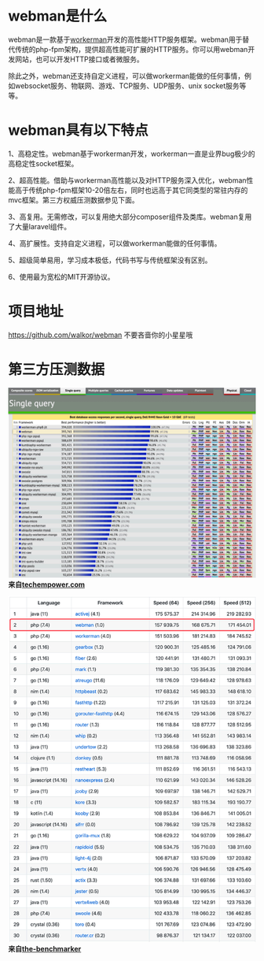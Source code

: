 # webman是什么

webman是一款基于[workerman](https://www.workerman.net)开发的高性能HTTP服务框架。webman用于替代传统的php-fpm架构，提供超高性能可扩展的HTTP服务。你可以用webman开发网站，也可以开发HTTP接口或者微服务。

除此之外，webman还支持自定义进程，可以做workerman能做的任何事情，例如websocket服务、物联网、游戏、TCP服务、UDP服务、unix socket服务等等。

# webman具有以下特点

1、高稳定性。webman基于workerman开发，workerman一直是业界bug极少的高稳定性socket框架。

2、超高性能。借助与workerman高性能以及对HTTP服务深入优化，webman性能高于传统php-fpm框架10-20倍左右，同时也远高于其它同类型的常驻内存的mvc框架。第三方权威压测数据参见下面。

3、高复用。无需修改，可以复用绝大部分composer组件及类库。webman复用了大量laravel组件。

4、高扩展性。支持自定义进程，可以做workerman能做的任何事情。

5、超级简单易用，学习成本极低，代码书写与传统框架没有区别。

6、使用最为宽松的MIT开源协议。

# 项目地址
https://github.com/walkor/webman 不要吝啬你的小星星哦


# 第三方压测数据

![](img/benchmark1.png)
**来自[techempower.com](https://www.techempower.com/benchmarks/#section=data-r20&hw=ph&test=db&l=zik073-sf)**

**![](img/benchmark2.png)
来自[the-benchmarker](https://github.com/the-benchmarker/web-frameworks)**
